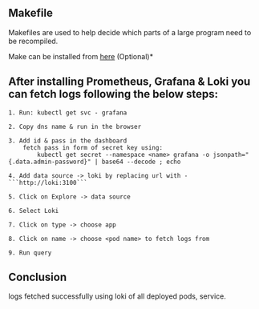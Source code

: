 ## Makefile 

Makefiles are used to help decide which parts of a large program need to be recompiled.

Make can be installed from [here](https://stackoverflow.com/a/73862277/20540922) (Optional)*

## After installing Prometheus, Grafana & Loki you can fetch logs following the below steps:
    
    1. Run: kubectl get svc - grafana

    2. Copy dns name & run in the browser

    3. Add id & pass in the dashboard
        fetch pass in form of secret key using: 	
            kubectl get secret --namespace <name> grafana -o jsonpath="{.data.admin-password}" | base64 --decode ; echo

    4. Add data source -> loki by replacing url with - ```http://loki:3100```

    5. Click on Explore -> data source

    6. Select Loki

    7. Click on type -> choose app 

    8. Click on name -> choose <pod name> to fetch logs from 

    9. Run query

## Conclusion
   
   logs fetched successfully using loki of all deployed pods, service.